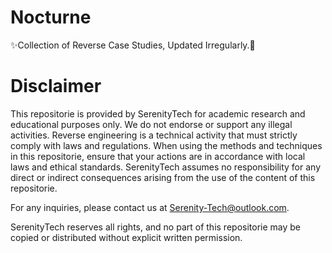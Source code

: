# Nocturne

✨Collection of Reverse Case Studies, Updated Irregularly.🚀

# Disclaimer

This repositorie is provided by SerenityTech for academic research and educational purposes only. We do not endorse or support any illegal activities. Reverse engineering is a technical activity that must strictly comply with laws and regulations. When using the methods and techniques in this repositorie, ensure that your actions are in accordance with local laws and ethical standards. SerenityTech assumes no responsibility for any direct or indirect consequences arising from the use of the content of this repositorie.

For any inquiries, please contact us at [Serenity-Tech@outlook.com](mailto:Serenity-Tech@outlook.com).

SerenityTech reserves all rights, and no part of this repositorie may be copied or distributed without explicit written permission.
